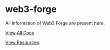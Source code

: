 # web3-forge
All information of Web3 Forge are present here.

<a href='./Docs' >View All Docs</a>

<a href='./Resources'>View Resources</a>
